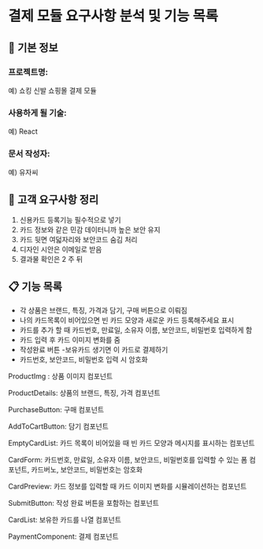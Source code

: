 # 결제 모듈 요구사항 분석 및 기능 목록

## 📌 기본 정보

### 프로젝트명:

예) 쇼킹 신발 쇼핑몰 결제 모듈

### 사용하게 될 기술:

예) React

### 문서 작성자:

예) 유자씨

## 📝 고객 요구사항 정리

1. 신용카드 등록기능 필수적으로 넣기
2. 카드 정보와 같은 민감 데이터니까 높은 보안 유지
3. 카드 뒷면 여덟자리와 보안코드 숨김 처리
4. 디자인 시안은 이메일로 받음
5. 결과물 확인은 2 주 뒤

## 📋 기능 목록

- 각 상품은 브랜드, 특징, 가격과 담기, 구매 버튼으로 이뤄짐
- 나의 카드목록이 비어있으면 빈 카드 모양과 새로운 카드 등록해주세요 표시
- 카드를 추가 할 때 카드번호, 만료일, 소유자 이름, 보안코드, 비밀번호 입력하게 함
- 카드 입력 후 카드 이미지 변화를 줌
- 작성완료 버튼 -보유카드 생기면 이 카드로 결제하기
- 카드번호, 보안코드, 비밀번호 입력 시 암호화

ProductImg : 상품 이미지 컴포넌트

ProductDetails: 상품의 브랜드, 특징, 가격 컴포넌트

PurchaseButton: 구매 컴포넌트

AddToCartButton: 담기 컴포넌트

EmptyCardList: 카드 목록이 비어있을 때 빈 카드 모양과 메시지를 표시하는 컴포넌트

CardForm: 카드번호, 만료일, 소유자 이름, 보안코드, 비밀번호를 입력할 수 있는 폼 컴포넌트, 카드버노, 보안코드, 비밀번호는 암호화

CardPreview: 카드 정보를 입력할 때 카드 이미지 변화를 시뮬레이션하는 컴포넌트

SubmitButton: 작성 완료 버튼을 포함하는 컴포넌트

CardList: 보유한 카드를 나열 컴포넌트

PaymentComponent: 결제 컴포넌트
